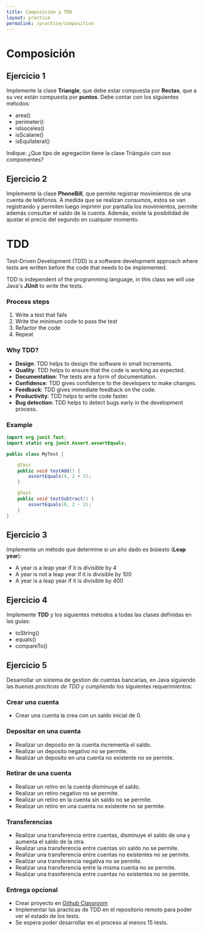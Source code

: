 ```yaml
---
title: Composición y TDD
layout: practice
permalink: /practice/composition
---
```


# Composición

## Ejercicio 1
Implemente la clase **Triangle**, que debe estar compuesta por **Rectas**, que a su vez
están compuesta por **puntos**. Debe contar con los siguientes métodos:

- area()
- perimeter()
- isIsoceles()
- isScalane()
- isEquilateral()

Indique: ¿Que tipo de agregación tiene la clase Triángulo con sus componentes?

## Ejercicio 2
Implemente la clase **PhoneBill**, que permite registrar movimientos de una cuenta de
teléfonos. A medida que se realizan consumos, estos se van registrando y permiten luego
imprimir por pantalla los movimientos, permite además consultar el saldo de la cuenta. Además,
existe la posibilidad de ajustar el precio del segundo en cualquier momento.

# TDD
Test-Driven Development (TDD) is a software development approach where tests are written before the code that needs to be implemented. 

TDD is independent of the programming language, in this class we will use Java's **JUnit** to write the tests.

### Process steps
1. Write a test that fails
2. Write the minimum code to pass the test
3. Refactor the code
4. Repeat

### Why TDD?
- **Design**: TDD helps to design the software in small increments.
- **Quality**: TDD helps to ensure that the code is working as expected.
- **Documentation**: The tests are a form of documentation.
- **Confidence**: TDD gives confidence to the developers to make changes.
- **Feedback**: TDD gives immediate feedback on the code.
- **Productivity**: TDD helps to write code faster.
- **Bug detection**: TDD helps to detect bugs early in the development process.

### Example
```java
import org.junit.Test;
import static org.junit.Assert.assertEquals;

public class MyTest {

    @Test
    public void testAdd() {
        assertEquals(4, 2 + 2);
    }

    @Test
    public void testSubtract() {
        assertEquals(0, 2 - 2);
    }
}
```

## Ejercicio 3
Implemente un método que determine si un año dado es bisiesto (**Leap year**):
- A year is a leap year if it is divisible by 4
- A year is not a leap year if it is divisible by 100
- A year is a leap year if it is divisible by 400

## Ejercicio 4
Implemente **TDD** y los siguientes métodos a todas las clases definidas en las guías:
- toString()
- equals()
- compareTo()

## Ejercicio 5
Desarrollar un sistema de gestion de cuentas bancarias,
en Java siguiendo las *buenas practicas de TDD* y cumpliendo los siguientes requerimientos:

### Crear una cuenta
- Crear una cuenta la crea con un saldo inicial de 0.

### Depositar en una cuenta
- Realizar un deposito en la cuenta incrementa el saldo.
- Realizar un deposito negativo no se permite.
- Realizar un deposito en una cuenta no existente no se permite.

### Retirar de una cuenta
- Realizar un retiro en la cuenta disminuye el saldo.
- Realizar un retiro negativo no se permite.
- Realizar un retiro en la cuenta sin saldo no se permite.
- Realizar un retiro en una cuenta no existente no se permite.

### Transferencias
- Realizar una transferencia entre cuentas, disminuye el saldo de una y aumenta el saldo de la otra.
- Realizar una transferencia entre cuentas sin saldo no se permite.
- Realizar una transferencia entre cuentas no existentes no se permite.
- Realizar una transferencia negativa no se permite.
- Realizar una transferencia entre la misma cuenta no se permite.
- Realizar una trasnferencia entre cuentas no existentes no se permite.


### Entrega opcional
- Crear proyecto en [Github Classroom](https://classroom.github.com/a/INbuKXvT)
- Implementar las practicas de TDD en el repositorio remoto para poder ver el estado de los tests.  
- Se espera poder desarrollar en el proceso al menos 15 tests.